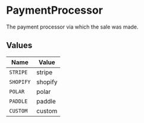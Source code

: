 # PaymentProcessor

The payment processor via which the sale was made.


## Values

| Name      | Value     |
| --------- | --------- |
| `STRIPE`  | stripe    |
| `SHOPIFY` | shopify   |
| `POLAR`   | polar     |
| `PADDLE`  | paddle    |
| `CUSTOM`  | custom    |
